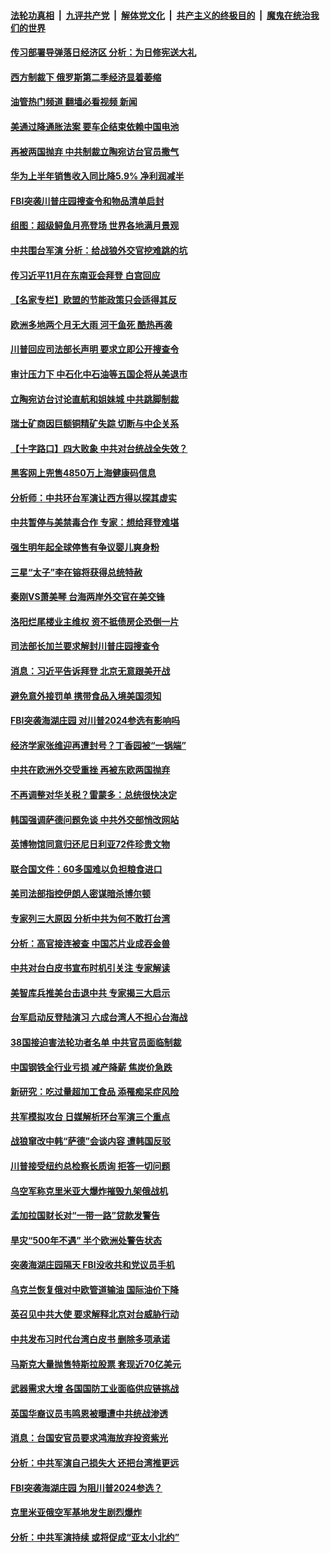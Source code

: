 ####  [法轮功真相](../../../../basic/blob/master/README.md?t=08132301) &nbsp;|&nbsp; [九评共产党](../../../../9ping.md/blob/master/README.md?t=08132301) &nbsp;|&nbsp; [解体党文化](../../../../jtdwh.md/blob/master/README.md?t=08132301)  &nbsp;|&nbsp; [共产主义的终极目的](../../../../gczydzjmd.md/blob/master/README.md?t=08132301) &nbsp;|&nbsp; [魔鬼在统治我们的世界](../../../../mgztzwmdsj.md/blob/master/README.md?t=08132301) 

#### [传习部署导弹落日经济区 分析：为日修宪送大礼](../pages/nsc418/n13801721.md?t=08132301) 

#### [西方制裁下 俄罗斯第二季经济显着萎缩](../pages/nsc418/n13801710.md?t=08132301) 

#### [油管热门频道 翻墙必看视频 新闻](http://45.76.130.85:81/youtube.html?08132301)

#### [美通过降通胀法案 要车企结束依赖中国电池](../pages/nsc418/n13801475.md?t=08132301) 

#### [再被两国抛弃 中共制裁立陶宛访台官员撒气](../pages/nsc418/n13801476.md?t=08132301) 

#### [华为上半年销售收入同比降5.9% 净利润减半](../pages/nsc418/n13801088.md?t=08132301) 

#### [FBI突袭川普庄园搜查令和物品清单启封](../pages/nsc418/n13801219.md?t=08132301) 

#### [组图：超级鲟鱼月亮登场 世界各地满月景观](../pages/nsc418/n13801005.md?t=08132301) 

#### [中共围台军演 分析：给战狼外交官挖难跳的坑](../pages/nsc418/n13801107.md?t=08132301) 

#### [传习近平11月在东南亚会拜登 白宫回应](../pages/nsc418/n13801224.md?t=08132301) 

#### [【名家专栏】欧盟的节能政策只会适得其反](../pages/nsc418/n13801118.md?t=08132301) 

#### [欧洲多地两个月无大雨 河干鱼死 酷热再袭](../pages/nsc418/n13801214.md?t=08132301) 

#### [川普回应司法部长声明 要求立即公开搜查令](../pages/nsc418/n13801161.md?t=08132301) 

#### [审计压力下 中石化中石油等五国企将从美退市](../pages/nsc418/n13801151.md?t=08132301) 

#### [立陶宛访台讨论直航和姐妹城 中共跳脚制裁](../pages/nsc418/n13801195.md?t=08132301) 

#### [瑞士矿商因巨额铜精矿失踪 切断与中企关系](../pages/nsc418/n13801089.md?t=08132301) 

#### [【十字路口】四大败象 中共对台统战全失效？](../pages/nsc418/n13800353.md?t=08132301) 

#### [黑客网上兜售4850万上海健康码信息](../pages/nsc418/n13800999.md?t=08132301) 

#### [分析师：中共环台军演让西方得以探其虚实](../pages/nsc418/n13800995.md?t=08132301) 

#### [中共暂停与美禁毒合作 专家：想给拜登难堪](../pages/nsc418/n13800862.md?t=08132301) 

#### [强生明年起全球停售有争议婴儿爽身粉](../pages/nsc418/n13800779.md?t=08132301) 

#### [三星“太子”李在镕将获得总统特赦](../pages/nsc418/n13800778.md?t=08132301) 

#### [秦刚VS萧美琴 台海两岸外交官在美交锋](../pages/nsc418/n13800556.md?t=08132301) 

#### [洛阳烂尾楼业主维权 资不抵债房企恐倒一片](../pages/nsc418/n13800302.md?t=08132301) 

#### [司法部长加兰要求解封川普庄园搜查令](../pages/nsc418/n13800552.md?t=08132301) 

#### [消息：习近平告诉拜登 北京无意跟美开战](../pages/nsc418/n13800541.md?t=08132301) 

#### [避免意外接罚单 携带食品入境美国须知](../pages/nsc418/n13800380.md?t=08132301) 

#### [FBI突袭海湖庄园 对川普2024参选有影响吗](../pages/nsc418/n13800411.md?t=08132301) 

#### [经济学家张维迎再遭封号？丁香园被“一锅端”](../pages/nsc418/n13800289.md?t=08132301) 

#### [中共在欧洲外交受重挫 再被东欧两国抛弃](../pages/nsc418/n13800499.md?t=08132301) 

#### [不再调整对华关税？雷蒙多：总统很快决定](../pages/nsc418/n13800218.md?t=08132301) 

#### [韩国强调萨德问题免谈 中共外交部悄改网站](../pages/nsc418/n13800430.md?t=08132301) 

#### [英博物馆同意归还尼日利亚72件珍贵文物](../pages/nsc418/n13800100.md?t=08132301) 

#### [联合国文件：60多国难以负担粮食进口](../pages/nsc418/n13800284.md?t=08132301) 

#### [美司法部指控伊朗人密谋暗杀博尔顿](../pages/nsc418/n13800161.md?t=08132301) 

#### [专家列三大原因 分析中共为何不敢打台湾](../pages/nsc418/n13800189.md?t=08132301) 

#### [分析：高官接连被查 中国芯片业成吞金兽](../pages/nsc418/n13799810.md?t=08132301) 

#### [中共对台白皮书宣布时机引关注 专家解读](../pages/nsc418/n13799899.md?t=08132301) 

#### [美智库兵推美台击退中共 专家揭三大启示](../pages/nsc418/n13799676.md?t=08132301) 

#### [台军启动反登陆演习 六成台湾人不担心台海战](../pages/nsc418/n13799848.md?t=08132301) 

#### [38国接迫害法轮功者名单 中共官员面临制裁](../pages/nsc418/n13799696.md?t=08132301) 

#### [中国钢铁全行业亏损 减产降薪 焦炭价急跌](../pages/nsc418/n13799650.md?t=08132301) 

#### [新研究：吃过量超加工食品 添罹痴呆症风险](../pages/nsc418/n13799787.md?t=08132301) 

#### [共军模拟攻台 日媒解析环台军演三个重点](../pages/nsc418/n13799801.md?t=08132301) 

#### [战狼窜改中韩“萨德”会谈内容 遭韩国反驳](../pages/nsc418/n13799823.md?t=08132301) 

#### [川普接受纽约总检察长质询 拒答一切问题](../pages/nsc418/n13799778.md?t=08132301) 

#### [乌空军称克里米亚大爆炸摧毁九架俄战机](../pages/nsc418/n13799695.md?t=08132301) 

#### [孟加拉国财长对“一带一路”贷款发警告](../pages/nsc418/n13799259.md?t=08132301) 

#### [旱灾“500年不遇” 半个欧洲处警告状态](../pages/nsc418/n13799773.md?t=08132301) 

#### [突袭海湖庄园隔天 FBI没收共和党议员手机](../pages/nsc418/n13799749.md?t=08132301) 

#### [乌克兰恢复俄对中欧管道输油 国际油价下降](../pages/nsc418/n13799001.md?t=08132301) 

#### [英召见中共大使 要求解释北京对台威胁行动](../pages/nsc418/n13799683.md?t=08132301) 

#### [中共发布习时代台湾白皮书 删除多项承诺](../pages/nsc418/n13799640.md?t=08132301) 

#### [马斯克大量抛售特斯拉股票 套现近70亿美元](../pages/nsc418/n13799547.md?t=08132301) 

#### [武器需求大增 各国国防工业面临供应链挑战](../pages/nsc418/n13799512.md?t=08132301) 

#### [英国华裔议员韦鸣恩被曝遭中共统战渗透](../pages/nsc418/n13799344.md?t=08132301) 

#### [消息：台国安官员要求鸿海放弃投资紫光](../pages/nsc418/n13799229.md?t=08132301) 

#### [分析：中共军演自己损失大 还把台湾推更远](../pages/nsc418/n13798501.md?t=08132301) 

#### [FBI突袭海湖庄园 为阻川普2024参选？](../pages/nsc418/n13798986.md?t=08132301) 

#### [克里米亚俄空军基地发生剧烈爆炸](../pages/nsc418/n13799101.md?t=08132301) 

#### [分析：中共军演持续 或将促成“亚太小北约”](../pages/nsc418/n13798844.md?t=08132301) 

<img src='http://gfw-breaker.win/goodnews/indexes/nsc418.md' width='0px' height='0px'/>
